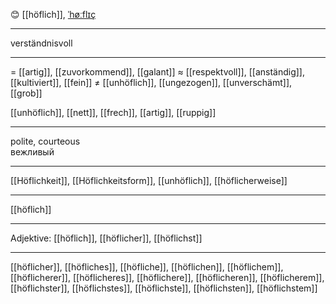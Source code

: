 😊 [[höflich]], [ˈhøːflɪç](https://youglish.com/pronounce/höflich/german)

---
verständnisvoll

---
= [[artig]], [[zuvorkommend]], [[galant]]
≈ [[respektvoll]], [[anständig]], [[kultiviert]], [[fein]]
≠ [[unhöflich]], [[ungezogen]], [[unverschämt]], [[grob]]

 [[unhöflich]], [[nett]], [[frech]], [[artig]], [[ruppig]]

---
polite, courteous  
вежливый

---
[[Höflichkeit]], [[Höflichkeitsform]], [[unhöflich]], [[höflicherweise]]

---
[[höflich]]


---
Adjektive: [[höflich]], [[höflicher]], [[höflichst]]

---
[[höflicher]], [[höfliches]], [[höfliche]], [[höflichen]], [[höflichem]], [[höflicherer]], [[höflicheres]], [[höflichere]], [[höflicheren]], [[höflicherem]], [[höflichster]], [[höflichstes]], [[höflichste]], [[höflichsten]], [[höflichstem]]